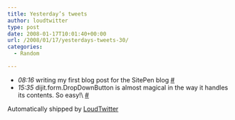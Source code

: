 ```yaml
---
title: Yesterday’s tweets
author: loudtwitter
type: post
date: 2008-01-17T10:01:40+00:00
url: /2008/01/17/yesterdays-tweets-30/
categories:
  - Random

---
```

  * _08:16_ writing my first blog post for the SitePen blog [#][1]
  * _15:35_ dijit.form.DropDownButton is almost magical in the way it handles its contents. So easy!\ [#][2]

Automatically shipped by [LoudTwitter][3]

 [1]: http://twitter.com/dangoor/statuses/605294002
 [2]: http://twitter.com/dangoor/statuses/606701342
 [3]: http://www.loudtwitter.com